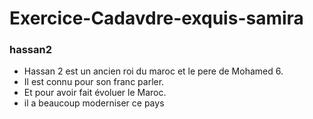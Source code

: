 # Exercice-Cadavdre-exquis-samira
### hassan2
* Hassan 2 est un ancien roi du maroc et le pere de Mohamed 6.
* Il est connu pour son franc parler.
* Et pour avoir fait évoluer le Maroc.
* il a beaucoup moderniser ce pays
